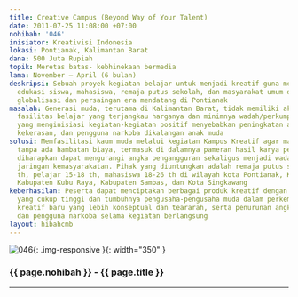 ```yaml
---
title: Creative Campus (Beyond Way of Your Talent)
date: 2011-07-25 11:08:00 +07:00
nohibah: '046'
inisiator: Kreativisi Indonesia
lokasi: Pontianak, Kalimantan Barat
dana: 500 Juta Rupiah
topik: Meretas batas- kebhinekaan bermedia
lama: November – April (6 bulan)
deskripsi: Sebuah proyek kegiatan belajar untuk menjadi kreatif guna membangun pondasi
  edukasi siswa, mahasiswa, remaja putus sekolah, dan masyarakat umum dalam menghadapi
  globalisasi dan persaingan era mendatang di Pontianak
masalah: Generasi muda, terutama di Kalimantan Barat, tidak memiliki akses terhadap
  fasilitas belajar yang terjangkau harganya dan minimnya wadah/perkumpulan pemuda
  yang menginisiasi kegiatan-kegiatan positif menyebabkan peningkatan angka pengangguran,
  kekerasan, dan pengguna narkoba dikalangan anak muda
solusi: Memfasilitasi kaum muda melalui kegiatan Kampus Kreatif agar mampu belajar
  tanpa ada hambatan biaya, termasuk di dalamnya pameran hasil karya peserta yang
  diharapkan dapat mengurangi angka pengangguran sekaligus menjadi wadah untuk membangun
  jaringan kemasyarakatan. Pihak yang diuntungkan adalah remaja putus sekolah 15 -25
  th, pelajar 15-18 th, mahasiswa 18-26 th di wilayah kota Pontianak, Kabupaten Pontianak,
  Kabupaten Kubu Raya, Kabupaten Sambas, dan Kota Singkawang
keberhasilan: Peserta dapat menciptakan berbagai produk kreatif dengan nilai komersil
  yang cukup tinggi dan tumbuhnya pengusaha-pengusaha muda dalam perkembangan industri
  kreatif baru yang lebih konseptual dan teararah, serta penurunan angka pengangguran
  dan pengguna narkoba selama kegiatan berlangsung
layout: hibahcmb
---
```


![046](/static/img/hibahcmb/046.png){: .img-responsive }{: width="350" }

### {{ page.nohibah }} - {{ page.title }}

---
